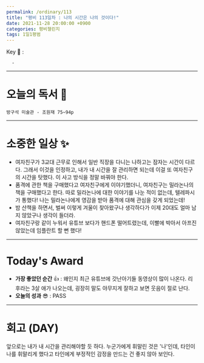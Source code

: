 ```yaml
---
permalink: /ordinary/113
title: "평비 113일차 : 나의 시간은 나의 것이다!"
date: 2021-11-28 20:00:00 +0900
categories: 평비챌린지
tags: 1일1평범
---
```

Key 🔑 : 
```
  - 
```

---
# 오늘의 독서 📕
`방구석 미술관 - 조원재 75~94p`  


---
# 소중한 일상 ✨
- 여자친구가 3교대 근무로 인해서 일반 직장을 다니는 나하고는 잠자는 시간이 다르다. 그래서 이것을 인정하고, 내가 내 시간을 잘 관리하면 되는데 이걸 또 여자친구의 시간을 탓했다. 이 사고 방식을 정말 바꿔야 한다.
- 품격에 관한 책을 구매했다고 여자친구에게 이야기했더니, 여자친구는 밀라논나의 책을 구매했다고 한다. 따로 밀라논나에 대한 이야기를 나눈 적이 없는데, 텔레파시가 통했다! 나는 밀라논나에게 영감을 받아 품격에 대해 관심을 갖게 되었는데!
- 밤 산책을 하면서, 벌써 이렇게 겨울이 찾아왔구나 생각하다가 이제 20대도 얼마 남지 않았구나 생각이 들더라.
- 여자친구랑 같이 누워서 유튜브 보다가 핸드폰 떨어트렸는데, 이빨에 박아서 아프진 않았는데 임플란트 할 뻔 했다!

---
# Today's Award
- **가장 좋았던 순간** 👍 : 왜인지 최근 유튜브에 갓난아기들 동영상이 많이 나온다. 리후라는 3살 애가 나오는데, 굉장히 말도 야무지게 잘하고 보면 웃음이 절로 난다.
- **오늘의 성과** 😎 : PASS

---
# 회고 (DAY)
앞으로는 내가 내 시간을 관리해야할 듯 하다. 누군가에게 휘말린 것은 '나'인데, 타인이 나를 휘말리게 했다고 타인에게 부정적인 감정을 만드는 건 좋지 않아 보인다.